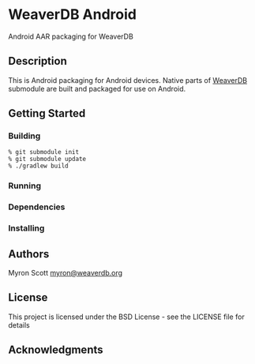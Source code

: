 # WeaverDB Android

Android AAR packaging for WeaverDB

## Description

This is Android packaging for Android devices.  Native parts of [WeaverDB](https://github.com/weaverdb/weaverdb) submodule are built and packaged for use on Android.

## Getting Started

### Building
    
    % git submodule init
    % git submodule update
    % ./gradlew build

### Running


### Dependencies


### Installing


## Authors

Myron Scott <myron@weaverdb.org>

## License

This project is licensed under the BSD License - see the LICENSE file for details

## Acknowledgments


